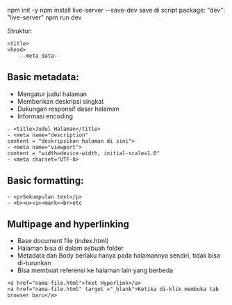 npm init -y
npm install live-server --save-dev
save di script package: "dev": "live-server"
npm run dev

Struktur:
```<!DOCTYPE html>
<title>
<head>
    --meta data--
```
## Basic metadata:
- Mengatur judul halaman
- Memberikan deskripsi singkat
- Dukungan responsif dasar halaman
- Informasi encoding

```
- <title>Judul Halaman</title>
- <meta name="description"
content = "deskripsikan halaman di sini">
- <meta name="viewport">
content = "width=device-width, initial-scale=1.0"
- <meta charset="UTF-8>
```

## Basic formatting:
```
- <p>Sekumpulan text</p>
- <b><u><i><mark><br>etc
```

## Multipage and hyperlinking
- Base document file (index.html)
- Halaman bisa di dalam sebuah folder
- Metadata dan Body berlaku hanya pada halamannya sendiri, tidak bisa di-turunkan
- Bisa membuat referensi ke halaman lain yang berbeda

```
<a href="nama-file.html">Text Hyperlink</a>
<a href="nama-file.html" target ="_blank">Ketika di-klik membuka tab browser baru</a>

